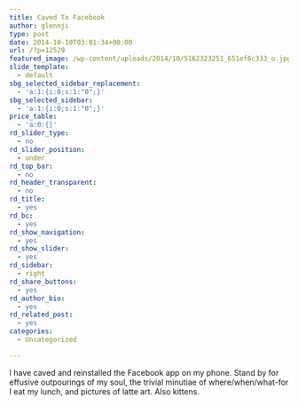 ```yaml
---
title: Caved To Facebook
author: glennji
type: post
date: 2014-10-10T03:01:34+00:00
url: /?p=12529
featured_image: /wp-content/uploads/2014/10/5162323251_651ef6c333_o.jpg
slide_template:
  - default
sbg_selected_sidebar_replacement:
  - 'a:1:{i:0;s:1:"0";}'
sbg_selected_sidebar:
  - 'a:1:{i:0;s:1:"0";}'
price_table:
  - 'a:0:{}'
rd_slider_type:
  - no
rd_slider_position:
  - under
rd_top_bar:
  - no
rd_header_transparent:
  - no
rd_title:
  - yes
rd_bc:
  - yes
rd_show_navigation:
  - yes
rd_show_slider:
  - yes
rd_sidebar:
  - right
rd_share_buttons:
  - yes
rd_author_bio:
  - yes
rd_related_post:
  - yes
categories:
  - Uncategorized

---
```

I have caved and reinstalled the Facebook app on my phone. Stand by for effusive outpourings of my soul, the trivial minutiae of where/when/what-for I eat my lunch, and pictures of latte art. Also kittens.
